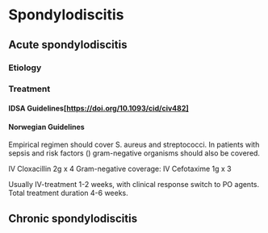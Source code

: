 # Spondylodiscitis

## Acute spondylodiscitis

### Etiology

### Treatment

#### IDSA Guidelines[https://doi.org/10.1093/cid/civ482]

#### Norwegian Guidelines
Empirical regimen should cover S. aureus and streptococci. In patients with sepsis and risk factors () gram-negative organisms should also be covered.

IV Cloxacillin 2g x 4
Gram-negative coverage: IV Cefotaxime 1g x 3

Usually IV-treatment 1-2 weeks, with clinical response switch to PO agents. Total treatment duration 4-6 weeks.

## Chronic spondylodiscitis
